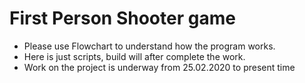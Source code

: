 # First Person Shooter game

- Please use Flowchart to understand how the program works.
- Here is just scripts, build will after complete the work.
- Work on the project is underway from 25.02.2020 to present time
